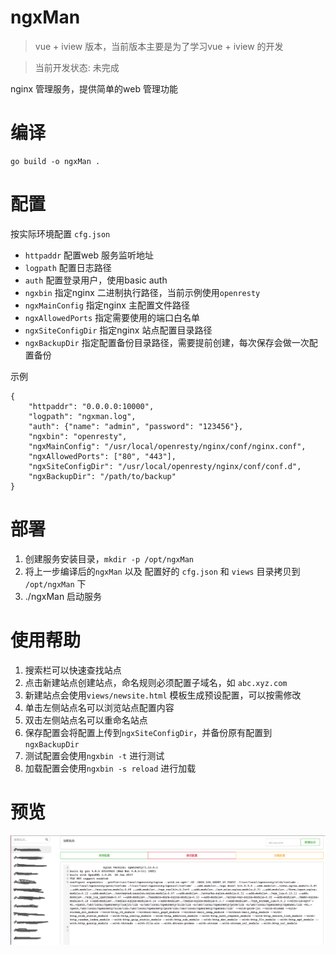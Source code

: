 # ngxMan 

> vue + iview 版本，当前版本主要是为了学习vue + iview 的开发

> 当前开发状态: 未完成

nginx 管理服务，提供简单的web 管理功能



# 编译
```
go build -o ngxMan .
```

# 配置

按实际环境配置 `cfg.json`

- `httpaddr` 配置web 服务监听地址
- `logpath` 配置日志路径
- `auth` 配置登录用户，使用basic auth
- `ngxbin` 指定nginx 二进制执行路径，当前示例使用`openresty`
- `ngxMainConfig` 指定nginx 主配置文件路径
- `ngxAllowedPorts` 指定需要使用的端口白名单
- `ngxSiteConfigDir` 指定nginx 站点配置目录路径
- `ngxBackupDir` 指定配置备份目录路径，需要提前创建，每次保存会做一次配置备份


示例
```
{
    "httpaddr": "0.0.0.0:10000",
    "logpath": "ngxman.log",
    "auth": {"name": "admin", "password": "123456"},
    "ngxbin": "openresty",
    "ngxMainConfig": "/usr/local/openresty/nginx/conf/nginx.conf",
    "ngxAllowedPorts": ["80", "443"],
    "ngxSiteConfigDir": "/usr/local/openresty/nginx/conf/conf.d",
    "ngxBackupDir": "/path/to/backup"
}
```


# 部署
1. 创建服务安装目录，`mkdir -p /opt/ngxMan`
2. 将上一步编译后的`ngxMan` 以及 配置好的 `cfg.json` 和 `views` 目录拷贝到 `/opt/ngxMan` 下
3. ./ngxMan 启动服务


# 使用帮助
1. 搜索栏可以快速查找站点
2. 点击新建站点创建站点，命名规则必须配置子域名，如 `abc.xyz.com` 
3. 新建站点会使用`views/newsite.html` 模板生成预设配置，可以按需修改
4. 单击左侧站点名可以浏览站点配置内容 
5. 双击左侧站点名可以重命名站点
6. 保存配置会将配置上传到`ngxSiteConfigDir`，并备份原有配置到`ngxBackupDir`
7. 测试配置会使用`ngxbin -t` 进行测试
8. 加载配置会使用`ngxbin -s reload` 进行加载

# 预览
![ngxMan](img/ngxMan.png)
